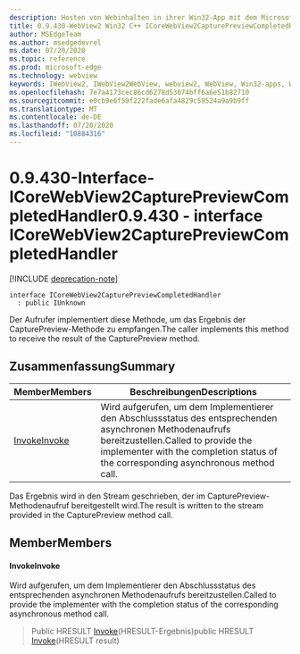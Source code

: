 ```yaml
---
description: Hosten von Webinhalten in ihrer Win32-App mit dem Microsoft Edge WebView2-Steuerelement
title: 0.9.430-WebView2 Win32 C++ ICoreWebView2CapturePreviewCompletedHandler
author: MSEdgeTeam
ms.author: msedgedevrel
ms.date: 07/20/2020
ms.topic: reference
ms.prod: microsoft-edge
ms.technology: webview
keywords: IWebView2, IWebView2WebView, webview2, WebView, Win32-apps, Win32, Edge, ICoreWebView2, ICoreWebView2Host, Browser-Steuerelement, Edge-HTML
ms.openlocfilehash: 7e7a4173cec86cd6278d53074bff6a6e51b82710
ms.sourcegitcommit: e0cb9e6f59f222fade6afa4829c59524a9a9b9ff
ms.translationtype: MT
ms.contentlocale: de-DE
ms.lasthandoff: 07/20/2020
ms.locfileid: "10884316"
---
```

# <span data-ttu-id="655ab-104">0.9.430-Interface-ICoreWebView2CapturePreviewCompletedHandler</span><span class="sxs-lookup"><span data-stu-id="655ab-104">0.9.430 - interface ICoreWebView2CapturePreviewCompletedHandler</span></span> 

[!INCLUDE [deprecation-note](../../includes/deprecation-note.md)]

```
interface ICoreWebView2CapturePreviewCompletedHandler
  : public IUnknown
```

<span data-ttu-id="655ab-105">Der Aufrufer implementiert diese Methode, um das Ergebnis der CapturePreview-Methode zu empfangen.</span><span class="sxs-lookup"><span data-stu-id="655ab-105">The caller implements this method to receive the result of the CapturePreview method.</span></span>

## <span data-ttu-id="655ab-106">Zusammenfassung</span><span class="sxs-lookup"><span data-stu-id="655ab-106">Summary</span></span>

 <span data-ttu-id="655ab-107">Member</span><span class="sxs-lookup"><span data-stu-id="655ab-107">Members</span></span>                        | <span data-ttu-id="655ab-108">Beschreibungen</span><span class="sxs-lookup"><span data-stu-id="655ab-108">Descriptions</span></span>
--------------------------------|---------------------------------------------
[<span data-ttu-id="655ab-109">Invoke</span><span class="sxs-lookup"><span data-stu-id="655ab-109">Invoke</span></span>](#invoke) | <span data-ttu-id="655ab-110">Wird aufgerufen, um dem Implementierer den Abschlussstatus des entsprechenden asynchronen Methodenaufrufs bereitzustellen.</span><span class="sxs-lookup"><span data-stu-id="655ab-110">Called to provide the implementer with the completion status of the corresponding asynchronous method call.</span></span>

<span data-ttu-id="655ab-111">Das Ergebnis wird in den Stream geschrieben, der im CapturePreview-Methodenaufruf bereitgestellt wird.</span><span class="sxs-lookup"><span data-stu-id="655ab-111">The result is written to the stream provided in the CapturePreview method call.</span></span>

## <span data-ttu-id="655ab-112">Member</span><span class="sxs-lookup"><span data-stu-id="655ab-112">Members</span></span>

#### <span data-ttu-id="655ab-113">Invoke</span><span class="sxs-lookup"><span data-stu-id="655ab-113">Invoke</span></span> 

<span data-ttu-id="655ab-114">Wird aufgerufen, um dem Implementierer den Abschlussstatus des entsprechenden asynchronen Methodenaufrufs bereitzustellen.</span><span class="sxs-lookup"><span data-stu-id="655ab-114">Called to provide the implementer with the completion status of the corresponding asynchronous method call.</span></span>

> <span data-ttu-id="655ab-115">Public HRESULT [Invoke](#invoke)(HRESULT-Ergebnis)</span><span class="sxs-lookup"><span data-stu-id="655ab-115">public HRESULT [Invoke](#invoke)(HRESULT result)</span></span>

